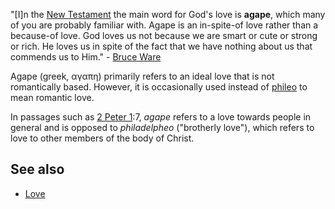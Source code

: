 "[I]n the [New Testament](New_Testament "New Testament") the main
word for God's love is **agape**, which many of you are probably
familiar with. Agape is an in-spite-of love rather than a
because-of love. God loves us not because we are smart or cute or
strong or rich. He loves us in spite of the fact that we have
nothing about us that commends us to Him." -
[Bruce Ware](Bruce_Ware "Bruce Ware")

Agape (greek, αγαπη) primarily refers to an ideal love that is not
romantically based. However, it is occasionally used instead of
[phileo](index.php?title=Phileo&action=edit&redlink=1 "Phileo (page does not exist)")
to mean romantic love.

In passages such as [2 Peter 1](2_Peter_1 "2 Peter 1"):7, *agape*
refers to a love towards people in general and is opposed to
*philadelpheo* ("brotherly love"), which refers to love to other
members of the body of Christ.


## See also

-   [Love](Love "Love")



